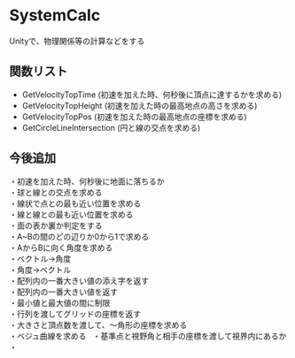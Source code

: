 # SystemCalc  
Unityで、物理関係等の計算などをする  


## 関数リスト  
* GetVelocityTopTime (初速を加えた時、何秒後に頂点に達するかを求める)  
* GetVelocityTopHeight (初速を加えた時の最高地点の高さを求める)  
* GetVelocityTopPos (初速を加えた時の最高地点の座標を求める)  
* GetCircleLineIntersection (円と線の交点を求める)  



## 今後追加  
・初速を加えた時、何秒後に地面に落ちるか  
・球と線との交点を求める  
・線状で点との最も近い位置を求める  
・線と線との最も近い位置を求める  
・面の表か裏か判定をする  
・A~Bの間のどの辺りか0から1で求める  
・AからBに向く角度を求める  
・ベクトル→角度  
・角度→ベクトル  
・配列内の一番大きい値の添え字を返す  
・配列内の一番大きい値を返す  
・最小値と最大値の間に制限  
・行列を渡してグリッドの座標を返す  
・大きさと頂点数を渡して、～角形の座標を求める  
・ベジュ曲線を求める  
・基準点と視野角と相手の座標を渡して視界内にあるか
・
